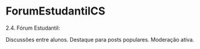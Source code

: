 # ForumEstudantilCS

2.4. Fórum Estudantil:

Discussões entre alunos.
Destaque para posts populares.
Moderação ativa.
